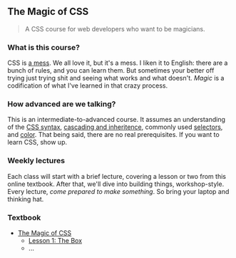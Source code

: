 ## The Magic of CSS

> A CSS course for web developers who want to be magicians.

### What is this course?

CSS is [a mess](http://en.wikipedia.org/wiki/Comparison_of_layout_engines_%28Cascading_Style_Sheets%29). We all love it, but it's a mess. I liken it to English: there are a bunch of rules, and you can learn them. But sometimes your better off trying just trying shit and seeing what works and what doesn't. _Magic_ is a codification of what I've learned in that crazy process.

### How advanced are we talking?

This is an intermediate-to-advanced course. It assumes an understanding of the [CSS syntax](http://www.w3schools.com/css/css_syntax.asp), [cascading and inheritence](https://developer.mozilla.org/en-US/docs/Web/Guide/CSS/Getting_Started/Cascading_and_inheritance), commonly used [selectors](https://developer.mozilla.org/en-US/docs/Web/Guide/CSS/Getting_Started/Selectors), and [color](https://developer.mozilla.org/en-US/docs/Web/Guide/CSS/Getting_Started/Color). That being said, there are no real prerequisites. If you want to learn CSS, show up.

### Weekly lectures

Each class will start with a brief lecture, covering a lesson or two from this online textbook. After that, we'll dive into building things, workshop-style. Every lecture, _come prepared to make something_. So bring your laptop and thinking hat.

### Textbook

- [The Magic of CSS](http://github.hubspot.com/magic-of-css)
    - [Lesson 1: The Box](http://github.hubspot.com/magic-of-css/lessons/1-the-box/)
    - ...